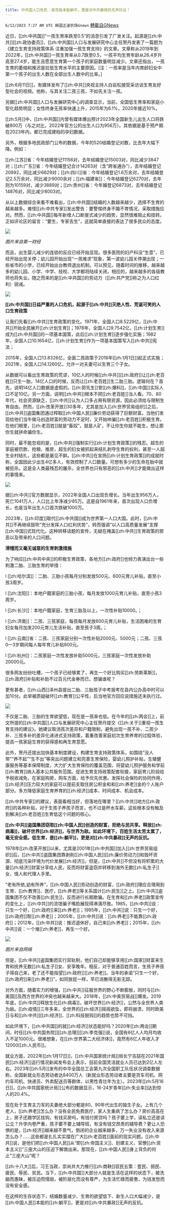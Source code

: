 ```yaml
---
title: 中共国人口危机：是百姓本能躺平，更是对中共暴政的无声抗议！
---
```

`6/12/2023 7:27 AM UTC 韩国正道农场Gnews` [轉載自GNews](https://gnews.org/articles/1377102)

近日，[[zh:中共国]]“一孩生育率跌至0.5”的消息引发了广发关注。起源是[[zh:中共]][[zh:政协委员]]、[[zh:中共国]]人口与发展研究中心主任贺丹发表了一篇题为《建立生育支持政策体系 注重加强一孩生育支持》的文章。文章称从2019年到2022年，[[zh:中共国]]一孩生育率从0.7跌至0.5，一孩平均生育年龄从26.4岁升高至27.4岁，能生且愿意生育第一个孩子的家庭数量明显减少。文章还指出，一孩生育的萎缩和推迟是拉低生育水平的主要原因。[注：一孩率是当年内育龄妇女中第一个孩子的出生人数在全部出生人数中的比率。]

[[zh:6月11日]]，有媒体发布了[[zh:中共]]央视主持人白岩松接受采访谈生育友好型社会的视频。他称，与其关注二孩三孩，不如先关注一孩。

另据[[zh:中共国]]人口与发展研究中心的调查显示，当前，全国低生育率和家庭小型化趋势明显；女性终身无孩率快速上升，2015年为6.1%，2020年接近10%。

[[zh:5月]]中，[[zh:中共国]]内曾有媒体爆出预计2023年全国新生儿出生人口将跌破800万（与之对比，2022年官方公的出生人口为956万）。其依据是基于预产期在2023年内，都已完成建档的孕妇数据。

另外，根据多地民政部门公布的数据，今年的520结婚登记对数，比去年大幅下降。例如：

[[zh:江苏]]省：今年结婚登记11156对，去年结婚登记15003对，同比减少3847对；[[zh:广东]]省：今年结婚登记合计14263对（含“跨省通办”），去年结婚登记20892，同比减少6629对；[[zh:四川]]省：今年结婚登记1.6万余对，去年结婚登记2.5万余对，同比减少9000余对；[[zh:福建省]]：今年结婚登记6270对，去年则为10159对，减少3889对；[[zh:贵州]]省：今年婚登记6873对，去年结婚登记14876对，同比减少8003对。

从以上数据综合来看不难看出，[[zh:中共国]]结婚的人数越来越少，选择不生育的越来越多。难怪[[zh:中共专家]]发出警告：要警惕终身不婚不育情况，采取措施应对。然而，[[zh:中共国]]每年新增人口断崖式减少的趋势，显然很难阻止和扭转。正如评论区的留言：“要生，专家去生”，这就简单直接的表达了很多民众的态度。

![](https://ipfs.gnews.org/ipfs/QmYzJLL7DuNqEKRGLMJNyGSpXpfDpEGjG6FeMhKC8bteR6?filename=01_.png)

*图片来自第一财经*

而且，出生婴儿减少的连锁的反应已经开始显现。很多医院的妇产科没“生意”，已经开始出现关停；幼儿园开始出现“一孩难求”现象，第一波幼儿园关停潮出现；一些省市的小学，已经开始出台教师退出机制。可以预见，随着时间的推移，越来越多的幼儿园、小学、中学、技校、大学都将陆续关闭，相应的，越来越多的各级教师也将失业。随之而来的是[[zh:中共国]]的劳动力（[[zh:共产党]]称之为人口红利）锐减。

![](https://ipfs.gnews.org/ipfs/QmSnB5UP2rXvUXUxMEsscZer8tUCeqxJbWrZZRtERbwaUv?filename=02_1.jpg)

**[[zh:中共国]]日益严重的人口危机，起源于[[zh:中共]]灭绝人性、荒诞可笑的人口生育政策**

让我们先看[[zh:中共]]生育政策的变化。1971年，全国人口8.5229亿，[[zh:中共]]开始全民展开[[zh:计划生育]]；1978年，全国人口9.7542亿，[[zh:计划生育]]成为[[zh:中共国]]的一项基本国策，此后[[zh:计划生育]]逐步强化实施；1982年，全国人口10.1654亿，[[zh:计划生育]]作为一项基本国策写入[[zh:中共]]宪法；

2015年，全国人口13.8326亿，全面二孩政策于2016年[[zh:1月1日]]起正式实施；2021年，全国人口14.1260亿，允许一对夫妻可以生育三个子女。

从数据可以看出生育政策的荒谬，10亿人的时候[[zh:中共]][[zh:政府]]让[[zh:老百姓]]只生一胎，14亿人口的时候，反而让[[zh:老百姓]]生二胎三胎。逻辑何在？首先，说明14亿人口数据是虚假的。[[zh:郭先生]]曾[[zh:爆料]]，[[zh:中国]]实际人口不足10亿。另一方面，说明[[zh:中共]]根本不把[[zh:老百姓]]当人看。70、80年代，社会资源缺乏，[[zh:中共]]认为人口多占用有限资源，因此必须给与限制生育自由。然而，[[zh:改革开放]]30多年，尤其是加入[[zh:世界贸易组织]]之后，[[zh:中共]]盗国集团通过榨取[[zh:中国人民]]廉价劳动获得了巨额财富。当他们发现给他们当牛做马创造财富的劳动力不足时，又开始哄骗[[zh:老百姓]]积极生育。在他们眼里，[[zh:老百姓]]就是“畜奴”，就是人矿，不让你生你就不能生，想让那你生就拼命骗你生。

同时，最不能忽视的是，[[zh:中共]]强制实行[[zh:计划生育政策]]的残忍。超生的家庭被罚款、抢粮、推房，超生的妇女被抓起来结扎剥夺生育的权利，甚至一人超生全村结扎，这些都是屡见不鲜。[[zh:中共]]在宣扬[[zh:计划生育政策]]的成就时称，全国因此少出生4亿多人，有效控制了人口数量。可想有多少的生命在胎中就被扼杀。这是全人类最残忍的屠杀，全世界也只有邪恶的[[zh:中共]]才能做出这样的事情来。

![](https://ipfs.gnews.org/ipfs/Qmaa6DVZYSJSQqRBvBqb6pKMYrYeKeDLvYwS6SKT3WTFtm?filename=03_.jpg)

据[[zh:中共]]官方数据显示，2022年全国人口出现负增长。当年出生956万人，死亡1041万人，人口比上年净减少85万。这是自1961年来，首次出现人口负增长，也是当年出生人口首次跌破1000万。

2023年，[[zh:印度]]取代[[zh:中共国]]成为世界第一人口大国。此时，[[zh:中共]]不再继续鼓吹“充分发挥人口红利优势”，转而强调“以人口高质量发展”支撑[[zh:中国]]式现代化。这种转移话题的宣传，无疑在掩盖[[zh:中共]]生育政策的邪恶以及带来的人口问题。

**滑稽而又毫无诚意的生育刺激措施**

为了响应[[zh:中共中央]]的积极生育政策，各地方[[zh:政府]]也倾力表演出台一些刺激二胎、三胎生育的举措：

l  [[zh:哈尔滨]]：二胎、三胎小孩每月分别发放500元、600元育儿补贴，直至小孩3周岁。

l  [[zh:沈阳]]：本地户籍家庭的三胎小孩，每月发放1000元育儿补贴，直至小孩3周岁。

l  [[zh:长沙]]：本地户籍家庭，生育三胎及以上，一次性补贴10000。；

l  [[zh:济南]]：二孩、三孩家庭，每孩每月发放600元育儿补贴，生活困难的生育妇女每月加发200元育儿生活补贴，直至孩子3周。；

l  [[zh:云南]]省：二孩、三孩家庭分别一次性补贴2000元、5000元；二孩、三孩0—3岁期间每人每年育儿补贴800元。

l  [[zh:杭州]]：二孩家庭一次性发放补助5000元，三孩家庭一次性发放补助20000元。

很多网友纷纷吐槽，一个孩子已经够累了，再生一个好比购买[[zh:劳斯莱斯]]，[[zh:政府]]补贴和补助不过百元代金券而已，想骗谁呢？

更有甚者，[[zh:山西]]泽州县提出二胎、三胎孩子中考报考在县内公办高中时可以加10分。此举被质疑破坏[[zh:教育]]公平性，后当地官方回应说措施还未执行过。

![](https://ipfs.gnews.org/ipfs/QmbCQDXghjXTUGndonbwJRuPnGyWyBkPFT1jDeUrHkQpZp?filename=04_.png)

不仅是二胎、三胎的生育欲望低，现在是一孩率也低。在今年的[[zh:两会]]上，前文所提的[[zh:中共国]]人口与发展研究中心主任贺丹提交《[[zh:关于]]重视一孩生育支持的建议》。她建议取消孩次差异和户籍限制，避免出现一孩不补、二孩少补、三孩多补的差异化递进式支持政策，着重改善家庭初次生育养育的过程体验，提高一孩家庭生育的获得感和再生育意愿。

此外，贺丹还提出加快基本制度建设，构建生育支持政策体系，如围绕“没人带”“养不起”“生不出”等突出问题建立和完善生育保险，婴幼儿照护补贴，生殖健康服务等基本保障制度，大力扩大生育保险的覆盖范围，将婴幼儿照护服务和学前[[zh:教育]]纳入基本公共服务范围。促进生育支持政策配套衔接，家庭育儿阶段给予税收减免，在家庭购房，购车方面，给予优先优惠。发挥社会保险的协同作用，[[zh:经济]]压力较大的家庭可以提前支取住房公积金和和[[zh:养老]]金的个人账户部分。多方降低家庭生育养育的[[zh:经济]]成本、时间成本、机会成本。

[[zh:中共专家]]的建议，表面看相当好，但落地在哪里？[[zh:中共]]地方[[zh:政府]]的各种补贴，对于生孩子养孩子而言，也不过是杯水车薪。这些根本没有触及到解决[[zh:老百姓]]生育低这个问题的核心。

**[[zh:中共]]盗国集团窃取[[zh:中国人民]]创造的财富，拒绝与民共享。释放[[zh:病毒]]，破坏世界[[zh:经济]]，与世界为敌。如此环境下，百姓生活太苦太累了，毫无安全感。低生育，是[[zh:躺平]]，更是对[[zh:中共暴政]]无声的反抗。**

1978年[[zh:改革开放]]以来，尤其是2001年[[zh:中共国]]加入[[zh:世界贸易组织]]后，[[zh:中共]]盗国集团靠剥削[[zh:中国人民]][[zh:廉价劳动力]]和毁坏资源、彻底污染环境为代价发展[[zh:经济]]。但是，[[zh:中共]]不但没有将积累的大量[[zh:经济]]财富分享给人民，反而将财富盗窃并转移到海外无数[[zh:私生子]]女、情人和代理人手里。

“老有所依,幼有所养”，[[zh:中国人民]]劳动创造的财富，[[zh:政府]]理应合理用到生育、[[zh:教育]]、医疗，[[zh:养老]]等关系国计[[zh:民生]]之上。[[zh:中共]]盗国集团不仅不改善[[zh:民生]]，反而进行长期欺骗。在生育和[[zh:养老]]政策宣传的变化上，[[zh:中共]]的流氓骗子嘴脸展现得淋漓尽致。1985，[[zh:中共]]说：只生一个好，[[zh:政府]]来[[zh:养老]]；1995年，[[zh:中共]]说：只生一个好，[[zh:政府]]帮[[zh:养老]]；2005年，[[zh:中共]]说：[[zh:养老]]不能靠[[zh:政府]]；2012年，[[zh:中共]]说：推迟退休好，自己来[[zh:养老]]；2015年，[[zh:中共]]说：一个难[[zh:养老]]，再生一个好。


![](https://ipfs.gnews.org/ipfs/QmUs6PJfJrVjnFa3GyGkTnhr8oxwWJqzpmaxfC42ExWmmg?filename=05_.jpg)

*图片来自网络*

但是，[[zh:中共]]盗国集团实行双轨制，他们自己却能够享用[[zh:国家]]财富来生育和抚养无数[[zh:私生子]]女、安享晚年。相反，对于普通百姓而言，生孩子养孩子得自己来，老了还不能指望[[zh:政府]][[zh:养老]]。当年的承诺“只生一个好，[[zh:政府]]来[[zh:养老]]”，如同放屁一样，早已消散得无影无踪。

对外方面，随着实力的增强，[[zh:中共]]征服世界的野心不断膨胀，同时与[[zh:美国]]及西方世界的冲突也越来越来大。2018年，[[zh:中美贸易战]]爆发。2019年底，[[zh:中共]]释放生化[[zh:病毒]]，破坏世界[[zh:经济]]，公然与全世界人类为敌。[[zh:疫情]]三年多来，全世界的[[zh:经济]]摇摇欲坠，即将崩溃，同时欧美日与和[[zh:中共]][[zh:经济]]、[[zh:科技脱钩]]的趋势也势不可挡。

如此环境下，[[zh:中共国]]的就[[zh:经济]]状态能好吗？2020年[[zh:两会]]期间，时任[[zh:中共国务院]][[zh:总理]][[zh:李克强]]说，全国有6亿人人均月均收入不足1000元。很难想象，在[[zh:世界第二大经济体]]，竟然有6亿人年收入才12000[[zh:人民币]]。

就业方面，2022年[[zh:1月17日]]，[[zh:中共国家统计局]]局长宁吉喆在2021年国民[[zh:经济]]运行情况新闻发布会上表示，目前全国灵活就业人员已达到2亿人左右。2023年[[zh:5月]]发布的中华全国总工会第九次全国职工队伍状况调查数据称，全国新就业形态劳动者达8400万人（新就业形态劳动者主要是货车司机、网约车司机、快递员、外卖配送员等群体，以男性青壮年为主）。2023年[[zh:5月16日]]，[[zh:中共国家统计局]]公布的数据显示，16-24岁青年[[zh:失业率]]达到惊人的20.4%。

现在处于生育主力军的夫妻绝大部分都是80、90年代出生的独生子女。上有几个老人，[[zh:养老]]怎么办？没有全民免费医疗，家人生重病了怎么办？房价高高在上，房子还跟学区挂钩，有钱买房吗，有钱付房贷吗？孩子要上学，读私立还是读公立？升学内卷严重，孩子要不要上辅导班，有没有钱交昂贵的辅导费？更让人恐惧的是，[[zh:经济]]越来越不景气，倒闭的企业越来越多，万一失业没有收入来源怎么办？……这些都是扎扎实实摆在广大[[zh:老百姓]]面前的现实问题。[[zh:中共]]说，是他们把[[zh:中国人民]]从“即[[zh:帝国主义]]、封建主义、官僚[[zh:资本主义]]”三座大山的压迫下解救出来。那现在，[[zh:中国人民]]身上背负的何止“三座大山”呢？

[[zh:十八大]]后，习王当政，崇尚并大力推行[[zh:商鞅]]驭民五策：壹民、弱民、疲民、辱民、贫民。当下，[[zh:中共国]]大部分人就是生活在这样的状态下，被洗脑而愚昧，被压迫而懦弱，被阶层化而没有尊严，为生活忙碌而疲惫，为钱发愁而没有安全感。

在这样的生存状态下，结婚数量减少、生育的欲望低下、新生人口大幅减少，是[[zh:中国人民]]本能的[[zh:躺平]]，更是对[[zh:中共暴政]]无声的反抗。
